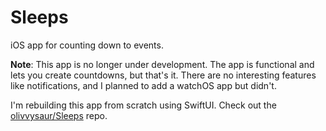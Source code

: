 # Sleeps
iOS app for counting down to events.

**Note**: This app is no longer under development. The app is functional and lets you create countdowns, but that's it.
There are no interesting features like notifications, and I planned to add a watchOS app but didn't.

I'm rebuilding this app from scratch using SwiftUI. Check out the [olivvysaur/Sleeps](https://github.com/olivvysaur/sleeps) repo.
